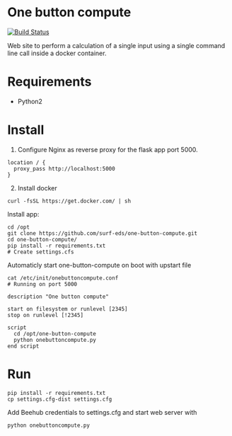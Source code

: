 # One button compute

[![Build Status](https://travis-ci.org/surf-eds/one-button-compute.svg?branch=master)](https://travis-ci.org/surf-eds/one-button-compute)

Web site to perform a calculation of a single input using a single command line call inside a docker container.

# Requirements

* Python2

# Install

1. Configure Nginx as reverse proxy for the flask app port 5000.
```
location / {
  proxy_pass http://localhost:5000
}
```
2. Install docker
```
curl -fsSL https://get.docker.com/ | sh
```

Install app:
```
cd /opt
git clone https://github.com/surf-eds/one-button-compute.git
cd one-button-compute/
pip install -r requirements.txt
# Create settings.cfs
```

Automaticly start one-button-compute on boot with upstart file

```
cat /etc/init/onebuttoncompute.conf
# Running on port 5000

description "One button compute"

start on filesystem or runlevel [2345]
stop on runlevel [!2345]

script
  cd /opt/one-button-compute
  python onebuttoncompute.py
end script
```

# Run

```
pip install -r requirements.txt
cp settings.cfg-dist settings.cfg
```

Add Beehub credentials to settings.cfg and start web server with

```
python onebuttoncompute.py
```